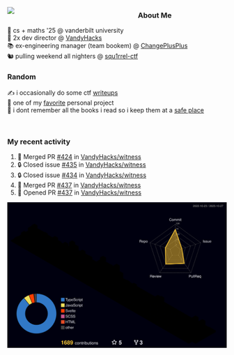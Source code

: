 <!-- 
Hey what are you doing here? 
I admire your curiosity tho
Shoot me an email (zinean00 at gmail dot com)
Let's connect! 
-->

<p float="left">
  <img src='https://imgur.com/nGM66Ev.png' width='300' align="left">
  <p>
    
  <h3>About Me</h3>
  🏫 cs + maths '25 @ vanderbilt university <br>
  🌊 2x dev director @ <a href="https://github.com/vandyhacks">VandyHacks</a> <br>
  📚 ex-engineering manager (team bookem) @ <a href="https://github.com/changeplusplusvandy">ChangePlusPlus<a> <br>
  🐿 pulling weekend all nighters @ <a href="https://github.com/squ1rrel-ctf">squ1rrel-ctf</a> <br>
  
  <h3>Random</h3>
  ✍️ i occasionally do some ctf <a href="https://squ1rrel.dev/author/zineanteoh">writeups</a> <br>
  📱 one of my <a href="https://github.com/zineanteoh/vinkybox-app">favorite</a> personal project<br>
  📖 i dont remember all the books i read so i keep them at a <a href="https://www.goodreads.com/user/show/80901669-zi">safe place</a>
  </p>
  
</p>

<br>
<!-- <i>generated by <a href="https://labs.openai.com/s/0hW1r6PFYo3Zh0a7UoxK2AMp" target="_blank">dall-e 2</a></i> -->

<h3>My recent activity</h3>

<!--START_SECTION:activity-->
1. 🎉 Merged PR [#424](https://github.com/VandyHacks/witness/pull/424) in [VandyHacks/witness](https://github.com/VandyHacks/witness)
2. 🔒 Closed issue [#435](https://github.com/VandyHacks/witness/issues/435) in [VandyHacks/witness](https://github.com/VandyHacks/witness)
3. 🔒 Closed issue [#434](https://github.com/VandyHacks/witness/issues/434) in [VandyHacks/witness](https://github.com/VandyHacks/witness)
4. 🎉 Merged PR [#437](https://github.com/VandyHacks/witness/pull/437) in [VandyHacks/witness](https://github.com/VandyHacks/witness)
5. 💪 Opened PR [#437](https://github.com/VandyHacks/witness/pull/437) in [VandyHacks/witness](https://github.com/VandyHacks/witness)
<!--END_SECTION:activity-->

![](./profile-3d-contrib/profile-night-rainbow.svg)
